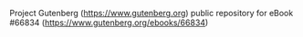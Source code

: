 Project Gutenberg (https://www.gutenberg.org) public repository for
eBook #66834 (https://www.gutenberg.org/ebooks/66834)
